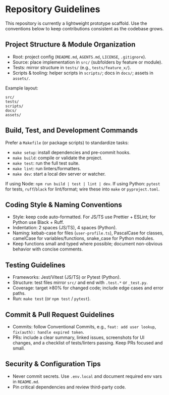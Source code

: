 # Repository Guidelines

This repository is currently a lightweight prototype scaffold. Use the conventions below to keep contributions consistent as the codebase grows.

## Project Structure & Module Organization
- Root: project config (`README.md`, `AGENTS.md`, `LICENSE`, `.gitignore`).
- Source: place implementation in `src/` (subfolders by feature or module).
- Tests: mirror structure in `tests/` (e.g., `tests/feature_x/`).
- Scripts & tooling: helper scripts in `scripts/`; docs in `docs/`; assets in `assets/`.

Example layout:
```
src/
tests/
scripts/
docs/
assets/
```

## Build, Test, and Development Commands
Prefer a `Makefile` (or package scripts) to standardize tasks:
- `make setup`: install dependencies and pre-commit hooks.
- `make build`: compile or validate the project.
- `make test`: run the full test suite.
- `make lint`: run linters/formatters.
- `make dev`: start a local dev server or watcher.

If using Node: `npm run build | test | lint | dev`. If using Python: `pytest` for tests, `ruff`/`black` for lint/format; wire these into `make` or `pyproject.toml`.

## Coding Style & Naming Conventions
- Style: keep code auto-formatted. For JS/TS use Prettier + ESLint; for Python use Black + Ruff.
- Indentation: 2 spaces (JS/TS), 4 spaces (Python).
- Naming: kebab-case for files (`user-profile.ts`), PascalCase for classes, camelCase for variables/functions, snake_case for Python modules.
- Keep functions small and typed where possible; document non-obvious behavior with concise comments.

## Testing Guidelines
- Frameworks: Jest/Vitest (JS/TS) or Pytest (Python).
- Structure: test files mirror `src/` and end with `.test.*` or `_test.py`.
- Coverage: target ≥80% for changed code; include edge cases and error paths.
- Run: `make test` (or `npm test` / `pytest`).

## Commit & Pull Request Guidelines
- Commits: follow Conventional Commits, e.g., `feat: add user lookup`, `fix(auth): handle expired token`.
- PRs: include a clear summary, linked issues, screenshots for UI changes, and a checklist of tests/linters passing. Keep PRs focused and small.

## Security & Configuration Tips
- Never commit secrets. Use `.env.local` and document required env vars in `README.md`.
- Pin critical dependencies and review third-party code.
